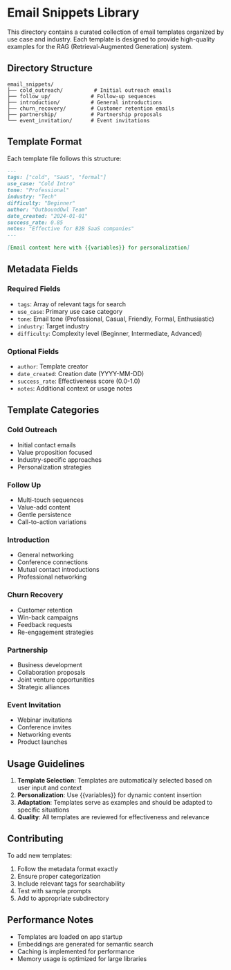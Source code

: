# Email Snippets Library

This directory contains a curated collection of email templates organized by use case and industry. Each template is designed to provide high-quality examples for the RAG (Retrieval-Augmented Generation) system.

## Directory Structure

```
email_snippets/
├── cold_outreach/          # Initial outreach emails
├── follow_up/             # Follow-up sequences
├── introduction/          # General introductions
├── churn_recovery/        # Customer retention emails
├── partnership/           # Partnership proposals
└── event_invitation/      # Event invitations
```

## Template Format

Each template file follows this structure:

```markdown
---
tags: ["cold", "SaaS", "formal"]
use_case: "Cold Intro"
tone: "Professional"
industry: "Tech"
difficulty: "Beginner"
author: "OutboundOwl Team"
date_created: "2024-01-01"
success_rate: 0.85
notes: "Effective for B2B SaaS companies"
---

[Email content here with {{variables}} for personalization]
```

## Metadata Fields

### Required Fields
- `tags`: Array of relevant tags for search
- `use_case`: Primary use case category
- `tone`: Email tone (Professional, Casual, Friendly, Formal, Enthusiastic)
- `industry`: Target industry
- `difficulty`: Complexity level (Beginner, Intermediate, Advanced)

### Optional Fields
- `author`: Template creator
- `date_created`: Creation date (YYYY-MM-DD)
- `success_rate`: Effectiveness score (0.0-1.0)
- `notes`: Additional context or usage notes

## Template Categories

### Cold Outreach
- Initial contact emails
- Value proposition focused
- Industry-specific approaches
- Personalization strategies

### Follow Up
- Multi-touch sequences
- Value-add content
- Gentle persistence
- Call-to-action variations

### Introduction
- General networking
- Conference connections
- Mutual contact introductions
- Professional networking

### Churn Recovery
- Customer retention
- Win-back campaigns
- Feedback requests
- Re-engagement strategies

### Partnership
- Business development
- Collaboration proposals
- Joint venture opportunities
- Strategic alliances

### Event Invitation
- Webinar invitations
- Conference invites
- Networking events
- Product launches

## Usage Guidelines

1. **Template Selection**: Templates are automatically selected based on user input and context
2. **Personalization**: Use {{variables}} for dynamic content insertion
3. **Adaptation**: Templates serve as examples and should be adapted to specific situations
4. **Quality**: All templates are reviewed for effectiveness and relevance

## Contributing

To add new templates:
1. Follow the metadata format exactly
2. Ensure proper categorization
3. Include relevant tags for searchability
4. Test with sample prompts
5. Add to appropriate subdirectory

## Performance Notes

- Templates are loaded on app startup
- Embeddings are generated for semantic search
- Caching is implemented for performance
- Memory usage is optimized for large libraries 